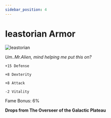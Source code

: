 ```yaml
---
sidebar_position: 4
---
```


# Ieastorian Armor

![Ieastorian](https://vwiki.valorserver.com/api/item/picture/Ieastorian%20armor)

<i>Um..Mr.Alien, mind helping me put this on?</i>

    +15 Defense
    
    +8 Dexterity
    
    +8 Attack
    
    -2 Vitality
    
Fame Bonus: 6%

**Drops from The Overseer of the Galactic Plateau**
